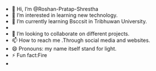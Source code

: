- 👋 Hi, I’m @Roshan-Pratap-Shrestha
- 👀 I’m interested in learning new technology.
- 🌱 I’m currently learning  Bsccsit in Tribhuwan University.
- 
- 💞️ I’m looking to collaborate on different projects.
- 📫 How to reach me .Through social media and websites.
- 😄 Pronouns: my name itself stand for light.
- ⚡ Fun fact:Fire
- 

<!---
Roshan-Pratap-Shrestha/Roshan-Pratap-Shrestha is a ✨ special ✨ repository because its `README.md` (this file) appears on your GitHub profile.
You can click the Preview link to take a look at your changes.
--->
